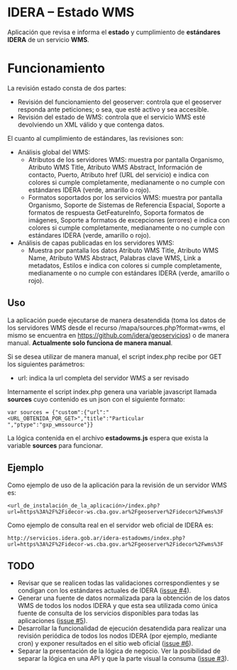 # IDERA – Estado WMS

Aplicación que revisa e informa el **estado** y cumplimiento de **estándares** **IDERA** de un servicio **WMS**.

# Funcionamiento

La revisión estado consta de dos partes:

 - Revisión del funcionamiento del geoserver: controla que el geoserver responda ante peticiones; o sea, que esté activo y sea accesible.
 - Revisión del estado de WMS: controla que el servicio WMS esté devolviendo un XML válido y que contenga datos.

El cuanto al cumplimiento de estándares, las revisiones son:

 - Análisis global del WMS:
	 - Atributos de los servidores WMS: muestra por pantalla Organismo, Atributo WMS Title, Atributo WMS Abstract, Información de contacto, Puerto, Atributo href (URL del servicio) e indica con colores si cumple completamente, medianamente o no cumple con estándares IDERA (verde, amarillo o rojo).
	 - Formatos soportados por los servicios WMS: muestra por pantalla Organismo, Soporte de Sistemas de Referencia Espacial, Soporte a formatos de respuesta GetFeatureInfo, Soporta formatos de imágenes, Soporte a formatos de excepciones (errores) e indica con colores si cumple completamente, medianamente o no cumple con estándares IDERA (verde, amarillo o rojo).
 - Análisis de capas publicadas en los servidores WMS:
	 - Muestra por pantalla los datos Atributo WMS Title, Atributo WMS Name, Atributo WMS Abstract, Palabras clave WMS, Link a metadatos, Estilos e indica con colores si cumple completamente, medianamente o no cumple con estándares IDERA (verde, amarillo o rojo).

## Uso

La aplicación puede ejecutarse de manera desatendida (toma los datos de los servidores WMS desde el recurso /mapa/sources.php?format=wms, el mismo se encuentra en https://github.com/idera/geoservicios) o de manera manual. **Actualmente solo funciona de manera manual**.

Si se desea utilizar de manera manual, el script index.php recibe por GET los siguientes parámetros:

 - url: indica la url completa del servidor WMS a ser revisado

Internamente el script index.php genera una variable javascript llamada **sources** cuyo contenido es un json con el siguiente formato:

    var sources = {"custom":{"url":"<URL_OBTENIDA_POR_GET>","title":"Particular ","ptype":"gxp_wmssource"}}

La lógica contenida en el archivo **estadowms.js** espera que exista la variable **sources** para funcionar.

## Ejemplo

Como ejemplo de uso de la aplicación para la revisión de un servidor WMS es:

    <url_de_instalación_de_la_aplicación>/index.php?url=https%3A%2F%2Fidecor-ws.cba.gov.ar%2Fgeoserver%2Fidecor%2Fwms%3F

Como ejemplo de consulta real en el servidor web oficial de IDERA es:

    http://servicios.idera.gob.ar/idera-estadowms/index.php?url=https%3A%2F%2Fidecor-ws.cba.gov.ar%2Fgeoserver%2Fidecor%2Fwms%3F

## TODO

 - Revisar que se realicen todas las validaciones correspondientes y se condigan con los estándares actuales de IDERA ([issue #4](https://github.com/idera/idera-estadowms/issues/4)).
 - Generar una fuente de datos normalizada para la obtención de los datos WMS de todos los nodos IDERA y que esta sea utilizada como única fuente de consulta de los servicios disponibles para todas las aplicaciones ([issue #5](https://github.com/idera/idera-estadowms/issues/5)).
 - Desarrollar la funcionalidad de ejecución desatendida para realizar una revisión periódica de todos los nodos IDERA (por ejemplo, mediante cron) y exponer resultados en el sitio web oficial ([issue #6](https://github.com/idera/idera-estadowms/issues/6)).
 - Separar la presentación de la lógica de negocio. Ver la posibilidad de separar la lógica en una API y que la parte visual la consuma ([issue #3](https://github.com/idera/idera-estadowms/issues/3)).
